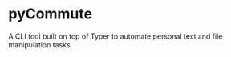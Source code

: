 # pyCommute
A CLI tool built on top of Typer to automate personal text and file manipulation tasks.
